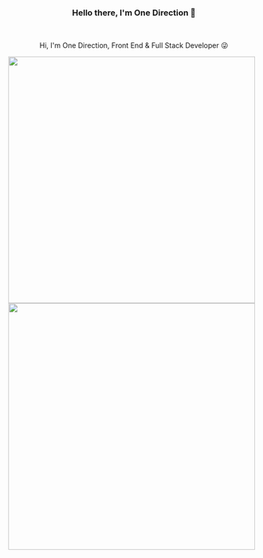 <h3 align="center">Hello there, I'm One Direction 👋</h3>
<br>
<p align="center">
  Hi, I'm One Direction, Front End & Full Stack Developer 😜
</p>

<img width="495" src="https://github-readme-stats.vercel.app/api?username=zhang2657977442&bg_color=30,e96443,904e95&title_color=fff&text_color=fff">
<img width="495" src="https://github-readme-stats.vercel.app/api/top-langs/?username=zhang2657977442&bg_color=30,e96443,904e95&title_color=fff&text_color=fff">

